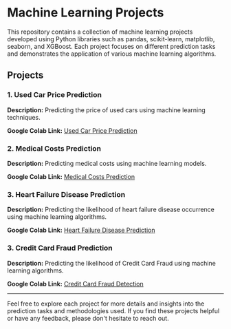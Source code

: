 # Machine Learning Projects

This repository contains a collection of machine learning projects developed using Python libraries such as pandas, scikit-learn, matplotlib, seaborn, and XGBoost. Each project focuses on different prediction tasks and demonstrates the application of various machine learning algorithms.

## Projects

### 1. Used Car Price Prediction

**Description:** Predicting the price of used cars using machine learning techniques.

**Google Colab Link:** [Used Car Price Prediction](https://colab.research.google.com/drive/1CfK1C46Q1K-WHo5q2hFxEmUi2rWz5qwz#scrollTo=B1hWjAW44igx)

### 2. Medical Costs Prediction

**Description:** Predicting medical costs using machine learning models.

**Google Colab Link:** [Medical Costs Prediction](https://colab.research.google.com/drive/1_jGQzqc3I0T8I8z-YiinhNGTKt50z23r#scrollTo=z_6Ika2ZM1KI)

### 3. Heart Failure Disease Prediction

**Description:** Predicting the likelihood of heart failure disease occurrence using machine learning algorithms.

**Google Colab Link:** [Heart Failure Disease Prediction](https://colab.research.google.com/drive/1tzWbgkzKiLt4ydd7S9y2d_QkqLTVSVrf#scrollTo=hxvjUiZ51tNk)

### 3. Credit Card Fraud Prediction

**Description:** Predicting the likelihood of Credit Card Fraud using machine learning algorithms.

**Google Colab Link:** [Credit Card Fraud Detection](https://colab.research.google.com/drive/1Uh8K2Gxq-0xjzLPIVy1Jxyg1g_zuiUye#scrollTo=sOfAv4umlugv)

---

Feel free to explore each project for more details and insights into the prediction tasks and methodologies used. If you find these projects helpful or have any feedback, please don't hesitate to reach out.

